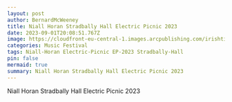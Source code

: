 ```yaml
---
layout: post
author: BernardMcWeeney
title: Niall Horan Stradbally Hall Electric Picnic 2023
date: 2023-09-01T20:08:51.767Z
image: https://cloudfront-eu-central-1.images.arcpublishing.com/irishtimes/QXXWWA72JREUXFCLJ76OYY6MAY.JPG
categories: Music Festival
tags: Niall-Horan Electric-Picnic EP-2023 Stradbally-Hall
pin: false
mermaid: true
summary: Niall Horan Stradbally Hall Electric Picnic 2023
---
```

Niall Horan Stradbally Hall Electric Picnic 2023